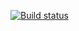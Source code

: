 [![Build status](https://ci.appveyor.com/api/projects/status/r6oajkt4ew3wm3f6?svg=true)](https://ci.appveyor.com/project/Yana-kalugina/2-3changedata)
